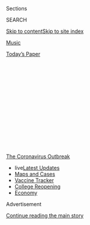 <div id="app">

<div>

<div>

<div>

<div class="NYTAppHideMasthead css-1q2w90k e1suatyy0">

<div class="section css-ui9rw0 e1suatyy2">

<div class="css-eph4ug er09x8g0">

<div class="css-6n7j50">

</div>

<span class="css-1dv1kvn">Sections</span>

<div class="css-10488qs">

<span class="css-1dv1kvn">SEARCH</span>

</div>

[Skip to content](#site-content)[Skip to site
index](#site-index)

</div>

<div id="masthead-section-label" class="css-1wr3we4 eaxe0e00">

[Music](https://www.nytimes.com/section/arts/music)

</div>

<div class="css-10698na e1huz5gh0">

</div>

</div>

<div id="masthead-bar-one" class="section hasLinks css-15hmgas e1csuq9d3">

<div class="css-uqyvli e1csuq9d0">

</div>

<div class="css-1uqjmks e1csuq9d1">

</div>

<div class="css-9e9ivx">

[](https://myaccount.nytimes.com/auth/login?response_type=cookie&client_id=vi)

</div>

<div class="css-1bvtpon e1csuq9d2">

[Today’s
Paper](https://www.nytimes.com/section/todayspaper)

</div>

</div>

</div>

</div>

<div data-aria-hidden="false">

<div id="site-content" data-role="main">

<div>

<div class="css-1aor85t" style="opacity:0.000000001;z-index:-1;visibility:hidden">

<div class="css-1hqnpie">

<div class="css-epjblv">

<span class="css-17xtcya">[Music](/section/arts/music)</span><span class="css-x15j1o">|</span><span class="css-fwqvlz">Ellis
Marsalis, Jazz Pianist and Music Family Patriarch, Dies at
85</span>

</div>

<div class="css-k008qs">

<div class="css-1iwv8en">

<span class="css-18z7m18"></span>

<div>

</div>

</div>

<span class="css-1n6z4y">https://nyti.ms/2wUxRF6</span>

<div class="css-1705lsu">

<div class="css-4xjgmj">

<div class="css-4skfbu" data-role="toolbar" data-aria-label="Social Media Share buttons, Save button, and Comments Panel with current comment count" data-testid="share-tools">

  - 
  - 
  - 
  - 
    
    <div class="css-6n7j50">
    
    </div>

  - 
  - 

</div>

</div>

</div>

</div>

</div>

</div>

<div id="NYT_TOP_BANNER_REGION" class="css-13pd83m">

<div>

<div id="styln-prism-menu-1592847958612" class="section interactive-content interactive-size-medium css-1edisqu">

<div class="css-17ih8de interactive-body">

<div id="scroll-container" class="css-1gj85ro">

[<span class="styln-title-wrap"><span class="css-1pje3qr">The
Coronavirus</span><span class="css-1pje3qr">
Outbreak</span></span>](https://www.nytimes.com/news-event/coronavirus?action=click&pgtype=Article&state=default&region=TOP_BANNER&context=storylines_menu)

  - <span class="css-kqxiym" data-emphasize="true">live</span>[Latest
    Updates](https://www.nytimes.com/2020/08/03/world/coronavirus-covid-19.html?action=click&pgtype=Article&state=default&region=TOP_BANNER&context=storylines_menu)
  - [Maps and
    Cases](https://www.nytimes.com/interactive/2020/us/coronavirus-us-cases.html?action=click&pgtype=Article&state=default&region=TOP_BANNER&context=storylines_menu)
  - [Vaccine
    Tracker](https://www.nytimes.com/interactive/2020/science/coronavirus-vaccine-tracker.html?action=click&pgtype=Article&state=default&region=TOP_BANNER&context=storylines_menu)
  - [College
    Reopening](https://www.nytimes.com/2020/08/02/us/covid-college-reopening.html?action=click&pgtype=Article&state=default&region=TOP_BANNER&context=storylines_menu)
  - [Economy](https://www.nytimes.com/live/2020/08/03/business/stock-market-today-coronavirus?action=click&pgtype=Article&state=default&region=TOP_BANNER&context=storylines_menu)

</div>

</div>

</div>

</div>

</div>

<div id="top-wrapper" class="css-1sy8kpn">

<div id="top-slug" class="css-l9onyx">

Advertisement

</div>

[Continue reading the main
story](#after-top)

<div class="ad top-wrapper" style="text-align:center;height:100%;display:block;min-height:250px">

<div id="top" class="place-ad" data-position="top" data-size-key="top">

</div>

</div>

<div id="after-top">

</div>

</div>

<div>

<div id="sponsor-wrapper" class="css-1hyfx7x">

<div id="sponsor-slug" class="css-19vbshk">

Supported by

</div>

[Continue reading the main
story](#after-sponsor)

<div id="sponsor" class="ad sponsor-wrapper" style="text-align:center;height:100%;display:block">

</div>

<div id="after-sponsor">

</div>

</div>

<div class="css-186x18t">

Those we’ve lost

</div>

<div class="css-1vkm6nb ehdk2mb0">

# Ellis Marsalis, Jazz Pianist and Music Family Patriarch, Dies at 85

</div>

The father of Wynton and Branford Marsalis and a prominent performer and
educator, he succumbed to complications of the coronavirus.

<div class="css-79elbk" data-testid="photoviewer-wrapper">

<div class="css-z3e15g" data-testid="photoviewer-wrapper-hidden">

</div>

<div class="css-1a48zt4 ehw59r15" data-testid="photoviewer-children">

![<span class="css-16f3y1r e13ogyst0" data-aria-hidden="true">Ellis
Marsalis with three of his sons, Delfeayo, left, Branford and Wynton, in
2011.</span><span class="css-cnj6d5 e1z0qqy90" itemprop="copyrightHolder"><span class="css-1ly73wi e1tej78p0">Credit...</span><span><span>Chad
Batka for The New York
Times</span></span></span>](https://static01.nyt.com/images/2020/04/03/us/politics/01marsalis-obit/01marsalis-obit-articleLarge-v2.jpg?quality=75&auto=webp&disable=upscale)

</div>

</div>

<div class="css-18e8msd">

<div class="css-vp77d3 epjyd6m0">

<div class="css-1baulvz">

By [<span class="css-1baulvz" itemprop="name">Giovanni
Russonello</span>](https://www.nytimes.com/by/giovanni-russonello) and
[<span class="css-1baulvz last-byline" itemprop="name">Michael
Levenson</span>](https://www.nytimes.com/by/michael-levenson)

</div>

</div>

  - 
    
    <div class="css-ld3wwf e16638kd2">
    
    Published April 1, 2020Updated April 16,
    2020
    
    </div>

  - 
    
    <div class="css-4xjgmj">
    
    <div class="css-pvvomx" data-role="toolbar" data-aria-label="Social Media Share buttons, Save button, and Comments Panel with current comment count" data-testid="share-tools">
    
      - 
      - 
      - 
      - 
        
        <div class="css-6n7j50">
        
        </div>
    
      - 
      - 
    
    </div>
    
    </div>

</div>

</div>

<div class="section meteredContent css-1r7ky0e" name="articleBody" itemprop="articleBody">

<div class="css-1fanzo5 StoryBodyCompanionColumn">

<div class="css-53u6y8">

*This obituary is part of a series about people who have died in the
coronavirus pandemic. Read about others*
[*here*](https://www.nytimes.com/series/people-who-have-died-of-the-coronavirus)*.*

Ellis Marsalis, a pianist and educator who became the guiding force
behind a late-20th-century resurgence in jazz while putting four
musician sons on a path to prominent careers, died on Wednesday in New
Orleans. He was 85.

The cause was complications of Covid-19, the disease caused by the
coronavirus, his son Branford said in a statement.

Mr. Marsalis spent decades as a working musician and teacher in New
Orleans before his eldest sons, Wynton and Branford, gained national
fame in the early 1980s embodying a fresh-faced revival of traditional
jazz.

</div>

</div>

<div class="css-1fanzo5 StoryBodyCompanionColumn">

<div class="css-53u6y8">

Mr. Marsalis’s star rose along with theirs, and he, too, became a
household name.

“Ellis Marsalis was a legend,” Mayor LaToya Cantrell of New Orleans
[wrote on
Twitter](https://twitter.com/mayorcantrell/status/1245523886810238979)
on Wednesday night. “He was the prototype of what we mean when we talk
about New Orleans jazz.”

That was not always so. Mr. Marsalis’s devotion to midcentury bebop and
its offshoots had long made him something of an outsider in a city with
an abiding loyalty to its early-jazz roots. Still, he secured the
respect of fellow musicians thanks to his unshakable talents as a
pianist and composer, and his supportive but rigorous manner as an
educator.

Once they reached the national stage, the Marsalises’ advocacy of
straight-ahead jazz made them renegades of a different sort. Wynton, a
trumpeter, boldly espoused his father’s devotion to heroes like Charlie
Parker and Thelonious Monk, and he [issued public
broadsides](https://www.nytimes.com/1988/07/31/arts/music-what-jazz-is-and-isn-t.html)
against the slicker jazz-rock fusion that had largely displaced acoustic
jazz during the late 1960s and ’70s.

</div>

</div>

<div class="css-79elbk" data-testid="photoviewer-wrapper">

<div class="css-z3e15g" data-testid="photoviewer-wrapper-hidden">

</div>

<div class="css-1a48zt4 ehw59r15" data-testid="photoviewer-children">

![<span class="css-16f3y1r e13ogyst0" data-aria-hidden="true">From left,
Branford, Ellis and Wynton Marsalis in 1992 at a party in New York
celebrating the release of the elder Mr. Marsalis’s album “Heart of
Gold.”</span><span class="css-cnj6d5 e1z0qqy90" itemprop="copyrightHolder"><span class="css-1ly73wi e1tej78p0">Credit...</span><span>Associated
Press</span></span>](https://static01.nyt.com/images/2020/04/03/obituaries/02Marsallis2-02/02Marsallis2-02-articleLarge.jpg?quality=75&auto=webp&disable=upscale)

</div>

</div>

<div class="css-1fanzo5 StoryBodyCompanionColumn">

<div class="css-53u6y8">

Photogenic, erudite and fabulously talented, Mr. Marsalis’s children and
many other young jazz musicians he had taught — including Terence
Blanchard, Donald Harrison Jr., Harry Connick Jr. and Nicholas Payton —
became the leaders in a burgeoning traditionalist movement, loosely
referred to as the Young Lions.

</div>

</div>

<div class="css-1fanzo5 StoryBodyCompanionColumn">

<div class="css-53u6y8">

“My dad was a giant of a musician and teacher, but an even greater
father,” Branford Marsalis said in a statement. “He poured everything he
had into making us the best of what we could
be.”

<div id="NYT_MAIN_CONTENT_1_REGION" class="css-9tf9ac">

<div>

<div id="styln-covid-updates-world" class="section interactive-content interactive-size-medium css-1ftcdic">

<div class="css-17ih8de interactive-body">

<div id="styln-briefing-block" data-asset-id="QXJ0aWNsZTpueXQ6Ly9hcnRpY2xlLzZkMDlhMjVlLTQxZDYtNWE3ZC04NzFjLTNiMDkyMGU0NjA2Zg==">

<div class="briefing-block-header-section">

# [Latest Updates: Global Coronavirus Outbreak](https://www.nytimes.com/2020/08/03/world/coronavirus-covid-19.html?action=click&pgtype=Article&state=default&region=MAIN_CONTENT_1&context=storylines_live_updates)

<div class="briefing-block-ts">

Updated 2020-08-04T07:33:06.428Z

</div>

</div>

  - [Fauci defends Birx after she is criticized by
    Trump.](https://www.nytimes.com/2020/08/03/world/coronavirus-covid-19.html?action=click&pgtype=Article&state=default&region=MAIN_CONTENT_1&context=storylines_live_updates#link-4547638f)
  - [Trump derides Democrats as lawmakers and administration officials
    try to break stimulus
    impasse.](https://www.nytimes.com/2020/08/03/world/coronavirus-covid-19.html?action=click&pgtype=Article&state=default&region=MAIN_CONTENT_1&context=storylines_live_updates#link-15e7f995)
  - [The deadline for 2020 census counting has been moved up by a
    month.](https://www.nytimes.com/2020/08/03/world/coronavirus-covid-19.html?action=click&pgtype=Article&state=default&region=MAIN_CONTENT_1&context=storylines_live_updates#link-e5a2cda)

<div class="briefing-block-footer">

<div class="briefing-block-footer-meta">

[See more
updates](https://www.nytimes.com/2020/08/03/world/coronavirus-covid-19.html?action=click&pgtype=Article&state=default&region=MAIN_CONTENT_1&context=storylines_live_updates)

</div>

<div class="briefing-block-briefinglinks">

<span>More live coverage:</span>
[Markets](https://www.nytimes.com/live/2020/08/03/business/stock-market-today-coronavirus?action=click&pgtype=Article&state=default&region=MAIN_CONTENT_1&context=storylines_live_updates)

</div>

</div>

</div>

</div>

</div>

</div>

</div>

In an acknowledgment of the patriarch’s influence as well as his own
talents, the National Endowment for the Arts in 2011 [named Mr. Marsalis
and his musician
sons](https://www.nytimes.com/2011/01/13/arts/music/13nea.html) Jazz
Masters. It is considered the highest honor for an American jazz
musician, and until then it had been awarded only on an individual
basis.

By that point, the Marsalises were widely understood to be jazz’s royal
family. Wynton had become the founding artistic director of Jazz at
Lincoln Center in New York, the world’s pre-eminent nonprofit
organization devoted to jazz, and he won [the Pulitzer Prize for music
in 1997](https://www.pulitzer.org/winners/wynton-marsalis). Branford was
a world-renowned saxophonist and bandleader with three Grammys to his
name. Mr. Marsalis’s two other musician sons, Delfeayo, a trombonist,
and Jason, a drummer and vibraphonist, were well established as
bandleaders.

</div>

</div>

<div id="obits-those-we-ve-lost" class="section interactive-content interactive-size-scoop css-174j8de" data-id="100000007056653">

## Tell us about someone you've lost to the coronavirus

The Times is telling the stories of those who have died in the pandemic.
Suggest a family member or friend
below.

<div class="css-17ih8de interactive-body" data-sourceid="100000007056653">

<div id="formpreview" data-host="www.nytimes.com" data-formdata="{&quot;name&quot;:&quot;Obits Those We&#39;ve Lost&quot;,&quot;headline&quot;:&quot;Tell us about someone you&#39;ve lost to the coronavirus&quot;,&quot;addendum&quot;:null,&quot;autoreplyBlastId&quot;:&quot;5e83bf7d519e5a00171a4548&quot;,&quot;slug&quot;:&quot;obits-those-we-ve-lost&quot;,&quot;fields&quot;:[{&quot;textArea&quot;:&quot;&quot;,&quot;rows&quot;:10,&quot;lengthUnit&quot;:&quot;&quot;,&quot;isRequired&quot;:true,&quot;readOnly&quot;:false,&quot;helperText&quot;:&quot;&quot;,&quot;deletable&quot;:true,&quot;fieldType&quot;:&quot;TextAreaField&quot;,&quot;_id&quot;:&quot;5e7d010c12fc6e001848391b&quot;,&quot;primaryText&quot;:&quot;Please tell us some key facts about the person.&quot;,&quot;secondaryText&quot;:&quot;What made that person special? Did he or she have any particular talents, interests or achievements? &quot;,&quot;attributeSlug&quot;:&quot;f5e7d010c12fc6e001848391b_text&quot;,&quot;id&quot;:&quot;5e7d010c12fc6e001848391b&quot;,&quot;isNew&quot;:false},{&quot;isRequired&quot;:true,&quot;readOnly&quot;:false,&quot;helperText&quot;:&quot;Name field is required for all forms because of data governance regulations.&quot;,&quot;deletable&quot;:false,&quot;fieldType&quot;:&quot;IdentityTextField&quot;,&quot;_id&quot;:&quot;5e7d010c12fc6e001848391c&quot;,&quot;primaryText&quot;:&quot;What is your name?&quot;,&quot;secondaryText&quot;:&quot;Full name preferred&quot;,&quot;attributeSlug&quot;:&quot;f5e7d010c12fc6e001848391c_identity&quot;,&quot;id&quot;:&quot;5e7d010c12fc6e001848391c&quot;,&quot;isNew&quot;:false},{&quot;isRequired&quot;:true,&quot;readOnly&quot;:false,&quot;helperText&quot;:&quot;Email field is required for all forms because of data governance regulations.&quot;,&quot;deletable&quot;:false,&quot;fieldType&quot;:&quot;EmailField&quot;,&quot;_id&quot;:&quot;5e7d010c12fc6e001848391d&quot;,&quot;primaryText&quot;:&quot;What is your email address?&quot;,&quot;attributeSlug&quot;:&quot;email_identity&quot;,&quot;id&quot;:&quot;5e7d010c12fc6e001848391d&quot;,&quot;isNew&quot;:false},{&quot;textInput&quot;:&quot;&quot;,&quot;inputType&quot;:&quot;text&quot;,&quot;isRequired&quot;:false,&quot;readOnly&quot;:false,&quot;helperText&quot;:&quot;&quot;,&quot;deletable&quot;:true,&quot;fieldType&quot;:&quot;TextInputField&quot;,&quot;_id&quot;:&quot;5e8258089ca6030018266e6e&quot;,&quot;primaryText&quot;:&quot;What was his or her occupation?&quot;,&quot;secondaryText&quot;:&quot;&quot;,&quot;attributeSlug&quot;:&quot;f5e8258089ca6030018266e6e_text&quot;,&quot;id&quot;:&quot;5e8258089ca6030018266e6e&quot;,&quot;isNew&quot;:false},{&quot;textInput&quot;:&quot;&quot;,&quot;inputType&quot;:&quot;text&quot;,&quot;isRequired&quot;:true,&quot;readOnly&quot;:false,&quot;helperText&quot;:&quot;&quot;,&quot;deletable&quot;:true,&quot;fieldType&quot;:&quot;TextInputField&quot;,&quot;_id&quot;:&quot;5e82597f9ca6030018266e6f&quot;,&quot;primaryText&quot;:&quot;What is the person&#39;s name?&quot;,&quot;secondaryText&quot;:&quot;&quot;,&quot;attributeSlug&quot;:&quot;f5e82597f9ca6030018266e6f_text&quot;,&quot;id&quot;:&quot;5e82597f9ca6030018266e6f&quot;,&quot;isNew&quot;:false},{&quot;textInput&quot;:&quot;&quot;,&quot;inputType&quot;:&quot;text&quot;,&quot;isRequired&quot;:false,&quot;readOnly&quot;:false,&quot;helperText&quot;:&quot;&quot;,&quot;deletable&quot;:true,&quot;fieldType&quot;:&quot;TextInputField&quot;,&quot;_id&quot;:&quot;5e8260029ca6030018266e71&quot;,&quot;primaryText&quot;:&quot;What was the person&#39;s age?&quot;,&quot;secondaryText&quot;:&quot;&quot;,&quot;attributeSlug&quot;:&quot;f5e8260029ca6030018266e71_text&quot;,&quot;id&quot;:&quot;5e8260029ca6030018266e71&quot;,&quot;isNew&quot;:false},{&quot;options&quot;:[&quot;Female&quot;,&quot;Male&quot;,&quot;Non-binary/third gender&quot;,&quot;Prefer not to say&quot;],&quot;isRequired&quot;:false,&quot;readOnly&quot;:false,&quot;helperText&quot;:&quot;&quot;,&quot;deletable&quot;:true,&quot;fieldType&quot;:&quot;SelectField&quot;,&quot;_id&quot;:&quot;5e83b3d4519e5a00171a4545&quot;,&quot;primaryText&quot;:&quot;What was the person&#39;s gender?&quot;,&quot;secondaryText&quot;:&quot;&quot;,&quot;attributeSlug&quot;:&quot;f5e83b3d4519e5a00171a4545_obj&quot;,&quot;id&quot;:&quot;5e83b3d4519e5a00171a4545&quot;,&quot;isNew&quot;:false},{&quot;isRequired&quot;:true,&quot;readOnly&quot;:false,&quot;helperText&quot;:&quot;&quot;,&quot;deletable&quot;:true,&quot;fieldType&quot;:&quot;LocationField&quot;,&quot;_id&quot;:&quot;5e83b3e14e4669001829c9e5&quot;,&quot;primaryText&quot;:&quot;What town, state and country did the person live in?&quot;,&quot;secondaryText&quot;:&quot;&quot;,&quot;attributeSlug&quot;:&quot;f5e83b3e14e4669001829c9e5_obj&quot;,&quot;id&quot;:&quot;5e83b3e14e4669001829c9e5&quot;,&quot;isNew&quot;:false},{&quot;options&quot;:[&quot;American Indian or Alaska Native&quot;,&quot;Asian&quot;,&quot;Black or African American&quot;,&quot;Hispanic, Latino or Spanish origin&quot;,&quot;Middle Eastern or North African&quot;,&quot;Native Hawaiian or other Pacific Islander&quot;,&quot;White&quot;,&quot;Not listed here&quot;,&quot;Prefer not to answer or I don&#39;t know&quot;],&quot;isRequired&quot;:false,&quot;readOnly&quot;:false,&quot;helperText&quot;:&quot;&quot;,&quot;deletable&quot;:true,&quot;fieldType&quot;:&quot;CheckboxField&quot;,&quot;_id&quot;:&quot;5e83b5e04e4669001829c9e7&quot;,&quot;primaryText&quot;:&quot;How did that person identify in terms of race and/or ethnicity?&quot;,&quot;secondaryText&quot;:&quot;Select all that apply. &quot;,&quot;attributeSlug&quot;:&quot;f5e83b5e04e4669001829c9e7_obj&quot;,&quot;id&quot;:&quot;5e83b5e04e4669001829c9e7&quot;,&quot;isNew&quot;:false},{&quot;text&quot;:&quot;Continue&quot;,&quot;isRequired&quot;:false,&quot;readOnly&quot;:false,&quot;helperText&quot;:&quot;&quot;,&quot;deletable&quot;:true,&quot;fieldType&quot;:&quot;CurtainField&quot;,&quot;_id&quot;:&quot;5e83be514e4669001829c9ec&quot;,&quot;primaryText&quot;:&quot;&quot;,&quot;secondaryText&quot;:&quot;&quot;,&quot;attributeSlug&quot;:&quot;f5e83be514e4669001829c9ec_text&quot;,&quot;id&quot;:&quot;5e83be514e4669001829c9ec&quot;,&quot;isNew&quot;:false},{&quot;textInput&quot;:&quot;&quot;,&quot;inputType&quot;:&quot;text&quot;,&quot;isRequired&quot;:false,&quot;readOnly&quot;:false,&quot;helperText&quot;:&quot;&quot;,&quot;deletable&quot;:true,&quot;fieldType&quot;:&quot;TextInputField&quot;,&quot;_id&quot;:&quot;5e84e3d64e4669001829c9fa&quot;,&quot;primaryText&quot;:&quot;If you have any links to sites with more information about the person you&#39;re writing about, please share them here.&quot;,&quot;secondaryText&quot;:&quot;&quot;,&quot;attributeSlug&quot;:&quot;f5e84e3d64e4669001829c9fa_text&quot;,&quot;id&quot;:&quot;5e84e3d64e4669001829c9fa&quot;,&quot;isNew&quot;:false},{&quot;allowedTypes&quot;:[&quot;photos&quot;],&quot;maxUploads&quot;:null,&quot;isRequired&quot;:false,&quot;readOnly&quot;:false,&quot;helperText&quot;:&quot;&quot;,&quot;deletable&quot;:true,&quot;fieldType&quot;:&quot;MediaUploadField&quot;,&quot;_id&quot;:&quot;5ec30a1e3234210011190441&quot;,&quot;primaryText&quot;:&quot;Do you have a photo of them?&quot;,&quot;secondaryText&quot;:&quot;&quot;,&quot;attributeSlug&quot;:&quot;f5ec30a1e3234210011190441_media&quot;,&quot;id&quot;:&quot;5ec30a1e3234210011190441&quot;,&quot;isNew&quot;:false}],&quot;fieldOrder&quot;:[&quot;5e82597f9ca6030018266e6f&quot;,&quot;5e7d010c12fc6e001848391b&quot;,&quot;5e83be514e4669001829c9ec&quot;,&quot;5e83b3e14e4669001829c9e5&quot;,&quot;5e8258089ca6030018266e6e&quot;,&quot;5e83b3d4519e5a00171a4545&quot;,&quot;5e8260029ca6030018266e71&quot;,&quot;5e83b5e04e4669001829c9e7&quot;,&quot;5e7d010c12fc6e001848391c&quot;,&quot;5e7d010c12fc6e001848391d&quot;,&quot;5e84e3d64e4669001829c9fa&quot;,&quot;5ec30a1e3234210011190441&quot;],&quot;isOpen&quot;:true,&quot;sourcepoolOptin&quot;:false,&quot;closedMessage&quot;:&quot;Sorry, but this form is no longer accepting submissions.&quot;,&quot;thanksMessage&quot;:&quot;Thank you for your submission. Please note that given the volume of responses, we can only choose a small selection of them for profiles.  To place a paid notice you can contact our classifieds department at 212-556-3900 or nytimes@classifiedsplus.com.&quot;,&quot;suppressHed&quot;:[],&quot;newsletterSignupEnabled&quot;:false,&quot;newsletterSignupHeading&quot;:null,&quot;newsletterSignupSummary&quot;:null,&quot;newsletterSignupProductCode&quot;:null,&quot;newsletterSignupConfirmation&quot;:null,&quot;mediaExportEnabled&quot;:false,&quot;mediaExportSlug&quot;:&quot;attribute&quot;}">

</div>

</div>

</div>

<div class="css-1fanzo5 StoryBodyCompanionColumn">

<div class="css-53u6y8">

In addition to those sons, Mr. Marsalis is survived by two nonmusician
sons, Mboya and Ellis III; a sister, Yvette; and 15 grandchildren.
Dolores Marsalis, his wife of 58 years, died in 2017.

In an [interview with The New York Times Magazine
in 2004](https://www.nytimes.com/2004/10/03/magazine/the-music-man.html),
Wynton Marsalis said that his father had always led by example —
expecting, rather than demanding, a high level of seriousness from his
students.

</div>

</div>

<div class="css-1fanzo5 StoryBodyCompanionColumn">

<div class="css-53u6y8">

“My father never put pressure on me.” he said. “He’s too cool for that
kind of stuff.” Asked to define his father’s brand of cool, he
explained: **“**The house could fall down and everyone would be running
around, and he would still be sitting in his same chair.”

Ellis Louis Marsalis Jr. was born in New Orleans on Nov. 14, 1934. His
mother, Florence (Robertson) Marsalis, was a homemaker. [His
father](https://www.nytimes.com/2004/09/24/arts/music/ellis-marsalis-sr-96-jazzmens-patriarch-dies.html)
owned the Marsalis Motel in suburban New Orleans and was involved in the
civil rights movement. The motel’s guests included the Rev. Dr. Martin
Luther King Jr., Representative Adam Clayton Powell Jr. of New York, the
future Supreme Court justice Thurgood Marshall and Ray Charles.

Mr. Marsalis started out as a saxophonist before switching to the piano
in high school. He earned his bachelor’s degree in music education from
Dillard University in New Orleans in 1955 and taught at Xavier
University Preparatory School until enlisting in the Marine Corps in the
late 1950s. There he became a member of the Corps Four, a quartet of
Marines that performed jazz on television and radio to aid in
recruitment.

After leaving the Marines he taught briefly in Breaux Bridge, La., then
returned to New Orleans with Dolores and their four children to work at
his father’s motel while playing shows at
night.

<div id="NYT_MAIN_CONTENT_3_REGION" class="css-9tf9ac">

<div>

<div id="styln-prism-freeform-1594220623585" class="section interactive-content interactive-size-medium css-1ftcdic">

<div class="css-17ih8de interactive-body">

<div id="prism-freeform-block-38059" class="css-19mumt8" data-role="complementary" data-storyline="The Coronavirus Outbreak" data-truncated="true" tabindex="0">

<div class="css-a8d9oz">

<div class="css-eb027h">

[](https://www.nytimes.com/news-event/coronavirus?action=click&pgtype=Article&state=default&region=MAIN_CONTENT_3&context=storylines_faq)

### The Coronavirus Outbreak ›

#### Frequently Asked Questions

Updated August 3, 2020

  - #### I’m a small-business owner. Can I get relief?
    
      - The [stimulus bills enacted in
        March](https://www.nytimes.com/article/small-business-loans-stimulus-grants-freelancers-coronavirus.html?action=click&pgtype=Article&state=default&region=MAIN_CONTENT_3&context=storylines_faq)
        offer help for the millions of American small businesses. Those
        eligible for aid are businesses and nonprofit organizations with
        fewer than 500 workers, including sole proprietorships,
        independent contractors and freelancers. Some larger companies
        in some industries are also eligible. The help being offered,
        which is being managed by the Small Business Administration,
        includes the Paycheck Protection Program and the Economic Injury
        Disaster Loan program. But lots of folks have [not yet seen
        payouts.](https://www.nytimes.com/interactive/2020/05/07/business/small-business-loans-coronavirus.html?action=click&pgtype=Article&state=default&region=MAIN_CONTENT_3&context=storylines_faq)
        Even those who have received help are confused: The rules are
        draconian, and some are stuck sitting on [money they don’t know
        how to
        use.](https://www.nytimes.com/2020/05/02/business/economy/loans-coronavirus-small-business.html?action=click&pgtype=Article&state=default&region=MAIN_CONTENT_3&context=storylines_faq)
        Many small-business owners are getting less than they expected
        or [not hearing anything at
        all.](https://www.nytimes.com/2020/06/10/business/Small-business-loans-ppp.html?action=click&pgtype=Article&state=default&region=MAIN_CONTENT_3&context=storylines_faq)

  - #### What are my rights if I am worried about going back to work?
    
      - Employers have to provide [a safe
        workplace](https://www.osha.gov/SLTC/covid-19/standards.html)
        with policies that protect everyone equally. [And if one of your
        co-workers tests positive for the coronavirus, the
        C.D.C.](https://www.nytimes.com/article/coronavirus-money-unemployment.html?action=click&pgtype=Article&state=default&region=MAIN_CONTENT_3&context=storylines_faq)
        has said that [employers should tell their
        employees](https://www.cdc.gov/coronavirus/2019-ncov/community/guidance-business-response.html)
        -- without giving you the sick employee’s name -- that they may
        have been exposed to the virus.

  - #### Should I refinance my mortgage?
    
      - [It could be a good
        idea,](https://www.nytimes.com/article/coronavirus-money-unemployment.html?action=click&pgtype=Article&state=default&region=MAIN_CONTENT_3&context=storylines_faq)
        because mortgage rates have [never been
        lower.](https://www.nytimes.com/2020/07/16/business/mortgage-rates-below-3-percent.html?action=click&pgtype=Article&state=default&region=MAIN_CONTENT_3&context=storylines_faq)
        Refinancing requests have pushed mortgage applications to some
        of the highest levels since 2008, so be prepared to get in line.
        But defaults are also up, so if you’re thinking about buying a
        home, be aware that some lenders have tightened their standards.

  - #### What is school going to look like in September?
    
      - It is unlikely that many schools will return to a normal
        schedule this fall, requiring the grind of [online
        learning](https://www.nytimes.com/2020/06/05/us/coronavirus-education-lost-learning.html?action=click&pgtype=Article&state=default&region=MAIN_CONTENT_3&context=storylines_faq),
        [makeshift child
        care](https://www.nytimes.com/2020/05/29/us/coronavirus-child-care-centers.html?action=click&pgtype=Article&state=default&region=MAIN_CONTENT_3&context=storylines_faq)
        and [stunted
        workdays](https://www.nytimes.com/2020/06/03/business/economy/coronavirus-working-women.html?action=click&pgtype=Article&state=default&region=MAIN_CONTENT_3&context=storylines_faq)
        to continue. California’s two largest public school districts —
        Los Angeles and San Diego — said on July 13, that [instruction
        will be remote-only in the
        fall](https://www.nytimes.com/2020/07/13/us/lausd-san-diego-school-reopening.html?action=click&pgtype=Article&state=default&region=MAIN_CONTENT_3&context=storylines_faq),
        citing concerns that surging coronavirus infections in their
        areas pose too dire a risk for students and teachers. Together,
        the two districts enroll some 825,000 students. They are the
        largest in the country so far to abandon plans for even a
        partial physical return to classrooms when they reopen in
        August. For other districts, the solution won’t be an
        all-or-nothing approach. [Many
        systems](https://bioethics.jhu.edu/research-and-outreach/projects/eschool-initiative/school-policy-tracker/),
        including the nation’s largest, New York City, are devising
        [hybrid
        plans](https://www.nytimes.com/2020/06/26/us/coronavirus-schools-reopen-fall.html?action=click&pgtype=Article&state=default&region=MAIN_CONTENT_3&context=storylines_faq)
        that involve spending some days in classrooms and other days
        online. There’s no national policy on this yet, so check with
        your municipal school system regularly to see what is happening
        in your community.

  - #### Is the coronavirus airborne?
    
      - The coronavirus [can stay aloft for hours in tiny droplets in
        stagnant
        air](https://www.nytimes.com/2020/07/04/health/239-experts-with-one-big-claim-the-coronavirus-is-airborne.html?action=click&pgtype=Article&state=default&region=MAIN_CONTENT_3&context=storylines_faq),
        infecting people as they inhale, mounting scientific evidence
        suggests. This risk is highest in crowded indoor spaces with
        poor ventilation, and may help explain super-spreading events
        reported in meatpacking plants, churches and restaurants. [It’s
        unclear how often the virus is
        spread](https://www.nytimes.com/2020/07/06/health/coronavirus-airborne-aerosols.html?action=click&pgtype=Article&state=default&region=MAIN_CONTENT_3&context=storylines_faq)
        via these tiny droplets, or aerosols, compared with larger
        droplets that are expelled when a sick person coughs or sneezes,
        or transmitted through contact with contaminated surfaces, said
        Linsey Marr, an aerosol expert at Virginia Tech. Aerosols are
        released even when a person without symptoms exhales, talks or
        sings, according to Dr. Marr and more than 200 other experts,
        who [have outlined the evidence in an open letter to the World
        Health
        Organization](https://academic.oup.com/cid/article/doi/10.1093/cid/ciaa939/5867798).

<div id="styln-survey-component-38059" class="styln-survey-component" data-surveyname="faq" data-surveystoryline="coronavirus">

</div>

</div>

<div class="css-6mllg9">

</div>

<div class="css-pmm6ed">

<span class="css-5gimkt"></span>

</div>

</div>

</div>

</div>

</div>

</div>

</div>

Mr. Marsalis performed and recorded throughout the 1960s and ’70s with a
variety of modern and progressive jazz musicians, including the drummer
Ed Blackwell and the eminent horn-playing brothers Cannonball and Nat
Adderley.

He later earned a master’s degree in music education from Loyola
University in New Orleans and led the jazz studies program at the New
Orleans Center for Creative Arts for high school students. It was there
that he mentored such future stars as Mr. Blanchard and Mr. Connick as
well as his own children.

</div>

</div>

<div class="css-1fanzo5 StoryBodyCompanionColumn">

<div class="css-53u6y8">

He later taught at Virginia Commonwealth University and the University
of New Orleans, where he served for 12 years as the founding director of
its jazz studies
department.

</div>

</div>

<div class="css-79elbk" data-testid="photoviewer-wrapper">

<div class="css-z3e15g" data-testid="photoviewer-wrapper-hidden">

</div>

<div class="css-1a48zt4 ehw59r15" data-testid="photoviewer-children">

<div class="css-1xdhyk6 erfvjey0">

<span class="css-1ly73wi e1tej78p0">Image</span>

<div class="css-zjzyr8">

<div data-testid="lazyimage-container" style="height:248.75555555555556px">

</div>

</div>

</div>

<span class="css-16f3y1r e13ogyst0" data-aria-hidden="true">Mr. Marsalis
in performance at the New Orleans Jazz and Heritage Festival in 2009.
The mayor of New Orleans called him “the prototype of what we mean when
we talk about New Orleans
jazz.”</span><span class="css-cnj6d5 e1z0qqy90" itemprop="copyrightHolder"><span class="css-1ly73wi e1tej78p0">Credit...</span><span>Associated
Press</span></span>

</div>

</div>

<div class="css-1fanzo5 StoryBodyCompanionColumn">

<div class="css-53u6y8">

[Reviewing a 1979
performance](https://www.nytimes.com/1979/07/07/archives/jazz-piano-ellis-marsalis-plays-at-carnegie-tavern.html?searchResultPosition=3)
by Mr. Marsalis at the Carnegie Tavern in New York just before his
family burst onto the national stage, John S. Wilson of The New York
Times introduced him to his readers. “Unlike the widely accepted image
of jazz musicians from New Orleans, Mr. Marsalis is not a
traditionalist,” Mr. Wilson wrote, describing him as “an eclectic
performer with a light and graceful touch” and an “exploratory turn of
mind.”

Four years later, Mr. Marsalis made another New York appearance, at a
next-door locale with a similar name: Carnegie Hall. There he gave a
solo concert, oscillating between original compositions and jazz
standards.

“Mr. Marsalis’s interpretations were impressive in their economy and
steadiness,” [the Times critic Stephen Holden
wrote](https://www.nytimes.com/1983/06/29/arts/ellis-marsalis-s-solo-piano.html).
“Sticking mainly to the middle register of the keyboard, the pianist
offered richly harmonized arrangements in which fancy keyboard work was
kept to a minimum and studious melodic invention, rather than pronounced
bass patterns, determined the structures and tempos.”

Before Wynton and then Branford found acclaim, Mr. Marsalis had recorded
only sporadically. But once they all became nationally known, that
changed. In the 1990s, after the Young Lions boom he had helped unleash
led major labels to reinvest in straight-ahead jazz, Mr. Marsalis
released a series of albums for Blue Note and then Columbia.

</div>

</div>

<div class="css-1fanzo5 StoryBodyCompanionColumn">

<div class="css-53u6y8">

In 2008, Mr. Marsalis was inducted into the Louisiana Music Hall of
Fame.

He had held a weekly gig for decades at Snug Harbor, one of New
Orleans’s premier jazz clubs, before giving it up in December.

Always hungry for knowledge, Mr. Marsalis saw himself as a perpetual
student. In an [interview with Offbeat
magazine](http://www.offbeat.com/articles/ellis-marsalis-interview/) in
1989, just after joining the faculty at the University of New Orleans,
he said: “I’d like to get involved in a course on physics to get a good
understanding of the physical aspects of the universe. There are
literature courses I’d like to take. I might one day. I don’t buy the
idea that colleges are just for young people.”

Julia Carmel contributed reporting.

</div>

</div>

</div>

<div>

</div>

<div>

</div>

<div>

</div>

<div>

<div id="bottom-wrapper" class="css-1ede5it">

<div id="bottom-slug" class="css-l9onyx">

Advertisement

</div>

[Continue reading the main
story](#after-bottom)

<div id="bottom" class="ad bottom-wrapper" style="text-align:center;height:100%;display:block;min-height:90px">

</div>

<div id="after-bottom">

</div>

</div>

</div>

</div>

</div>

## Site Index

<div>

</div>

## Site Information Navigation

  - [© <span>2020</span> <span>The New York Times
    Company</span>](https://help.nytimes.com/hc/en-us/articles/115014792127-Copyright-notice)

<!-- end list -->

  - [NYTCo](https://www.nytco.com/)
  - [Contact
    Us](https://help.nytimes.com/hc/en-us/articles/115015385887-Contact-Us)
  - [Work with us](https://www.nytco.com/careers/)
  - [Advertise](https://nytmediakit.com/)
  - [T Brand Studio](http://www.tbrandstudio.com/)
  - [Your Ad
    Choices](https://www.nytimes.com/privacy/cookie-policy#how-do-i-manage-trackers)
  - [Privacy](https://www.nytimes.com/privacy)
  - [Terms of
    Service](https://help.nytimes.com/hc/en-us/articles/115014893428-Terms-of-service)
  - [Terms of
    Sale](https://help.nytimes.com/hc/en-us/articles/115014893968-Terms-of-sale)
  - [Site
    Map](https://spiderbites.nytimes.com)
  - [Help](https://help.nytimes.com/hc/en-us)
  - [Subscriptions](https://www.nytimes.com/subscription?campaignId=37WXW)

</div>

</div>

</div>

</div>
